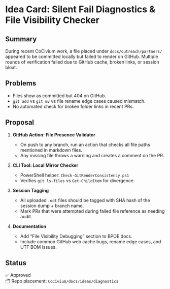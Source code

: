 <!-- status: stub; target: 150+ words -->
# Idea Card: Silent Fail Diagnostics & File Visibility Checker

## Summary
During recent CoCivium work, a file placed under `docs/outreach/partners/` appeared to be committed locally but failed to render on GitHub. Multiple rounds of verification failed due to GitHub cache, broken links, or session bloat.

## Problems
- Files show as committed but 404 on GitHub.
- `git add` vs `git mv` vs file rename edge cases caused mismatch.
- No automated check for broken folder links in recent PRs.

## Proposal
1. **GitHub Action: File Presence Validator**
   - On push to any branch, run an action that checks all file paths mentioned in markdown files.
   - Any missing file throws a warning and creates a comment on the PR.

2. **CLI Tool: Local Mirror Checker**
   - PowerShell helper: `Check-GitRenderConsistency.ps1`
   - Verifies `git ls-files` vs `Get-ChildItem` for divergence.

3. **Session Tagging**
   - All uploaded `.odt` files should be tagged with SHA hash of the session dump + branch name.
   - Mark PRs that were attempted during failed file reference as needing audit.

4. **Documentation**
   - Add “File Visibility Debugging” section to BPOE docs.
   - Include common GitHub web cache bugs, rename edge cases, and UTF BOM issues.

## Status
✅ Approved  
🗂 Repo placement: `CoCivium/docs/ideas/diagnostics`

